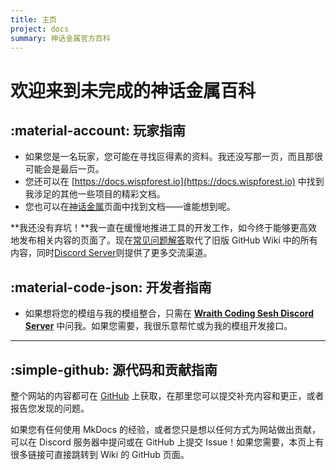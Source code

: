 ```yaml
---
title: 主页
project: docs
summary: 神话金属官方百科
---
```


# 欢迎来到未完成的神话金属百科

## :material-account: 玩家指南

- 如果您是一名玩家，您可能在寻找叵得素的资料。我还没写那一页，而且那很可能会是最后一页。
- 您还可以在 [https://docs.wispforest.io](https://docs.wispforest.io) 中找到我涉足的其他一些项目的精彩文档。
- 您也可以在[神话金属](./spec.md)页面中找到文档——谁能想到呢。

**我还没有弃坑！**我一直在缓慢地推进工具的开发工作，如今终于能够更高效地发布相关内容的页面了。现在[常见问题解答](./faq.md)取代了旧版 GitHub Wiki 中的所有内容，同时[Discord Server](https://discord.com/invite/69cKvQWScC)则提供了更多交流渠道。

## :material-code-json: 开发者指南

- 如果想将您的模组与我的模组整合，只需在 [**Wraith Coding Sesh Discord Server**](https://discord.com/invite/69cKvQWScC) 中问我。如果您需要，我很乐意帮忙或为我的模组开发接口。

***

## :simple-github: 源代码和贡献指南

整个网站的内容都可在 [GitHub](https://github.com/Noaaan/MythicWiki) 上获取，在那里您可以提交补充内容和更正，或者报告您发现的问题。

如果您有任何使用 MkDocs 的经验，或者您只是想以任何方式为网站做出贡献，可以在 Discord 服务器中提问或在 GitHub 上提交 Issue！如果您需要，本页上有很多链接可直接跳转到 Wiki 的 GitHub 页面。
